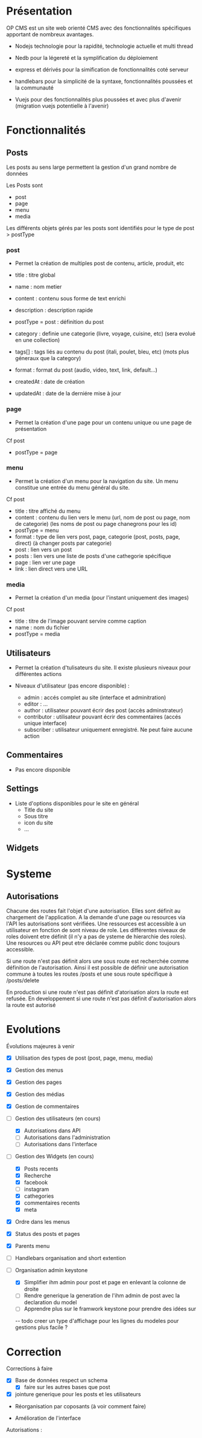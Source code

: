 
# Présentation

OP CMS est un site web orienté CMS avec des fonctionnalités spécifiques apportant de nombreux avantages.

* Nodejs technologie pour la rapidité, technologie actuelle et multi thread
* Nedb pour la légereté et la symplification du déploiement

* express et dérivés pour la simification de fonctionnalités coté serveur

* handlebars pour la simplicité de la syntaxe, fonctionnalités poussées et la communauté
* Vuejs pour des fonctionnalités plus poussées et avec plus d'avenir (migration vuejs potentielle à l'avenir)

# Fonctionnalités

## Posts

Les posts au sens large permettent la gestion d'un grand nombre de données

Les Posts sont 
* post
* page
* menu
* media

Les différents objets gérés par les posts sont identifiés pour le type de post > postType

### post

- Permet la création de multiples post de contenu, article, produit, etc

- title : titre global
- name : nom metier
- content : contenu sous forme de text enrichi
- description : description rapide
- postType = post : définition du post
- category : definie une categorie (livre, voyage, cuisine, etc) (sera evolué en une collection)
- tags[] : tags liés au contenu du post (itali, poulet, bleu, etc) (mots plus géneraux que la category) 
- format : format du post (audio, video, text, link, default...)
- createdAt : date de création
- updatedAt : date de la derniére mise à jour

### page

- Permet la création d'une page pour un contenu unique ou une page de présentation

Cf post
- postType = page

### menu

- Permet la création d'un menu pour la navigation du site. Un menu constitue une entrée du menu général du site.

Cf post
- title : titre affiché du menu
- content : contenu du lien vers le menu (url, nom de post ou page, nom de categorie) (les noms de post ou page chanegrons pour les id)
- postType = menu
- format : type de lien vers post, page, categorie (post, posts, page, direct) (à changer posts par categorie)
 - post : lien vers un post
  - posts : lien vers une liste de posts d'une cathegorie spécifique
  - page : lien ver une page
  - link : lien direct vers une URL


### media

- Permet la création d'un media (pour l'instant uniquement des images)

Cf post
- title : titre de l'image pouvant servire comme caption
- name : nom du fichier
- postType = media


## Utilisateurs

- Permet la création d'tulisateurs du site. Il existe plusieurs niveaux pour différentes actions

- Niveaux d'utilisateur (pas encore disponible) : 
  - admin : accés complet au site (interface et adminitration)
  - editor : ...
  - author : utilisateur pouvant écrir des post (accès adminstrateur)
  - contributor : utilisateur pouvant écrir des commentaires (accés unique interface)
  - subscriber : utilisateur uniquement enregistré. Ne peut faire aucune action

## Commentaires
- Pas encore disponible

## Settings
- Liste d'options disponibles pour le site en général
  - Title du site
  - Sous titre
  - icon du site
  - ...

## Widgets

# Systeme

## Autorisations
Chacune des routes fait l'objet d'une autorisation. Elles sont définit au chargement de l'application.
A la demande d'une page ou resources via l'API les autorisations sont vérifiées.
Une ressources est accessible à un utilisateur en fonction de sont niveau de role.
Les différentes niveaux de roles doivent etre définit (il n'y a pas de ysteme de hierarchie des roles).
Une resources ou API peut etre déclarée comme public donc toujours accessible.

Si une route n'est pas définit alors une sous route est recherchée comme définition de l'autorisation. Ainsi il est possible de définir une autorisation commune à toutes les routes /posts et une sous route spécifique à /posts/delete

En production si une route n'est pas définit d'atorisation alors la route est refusée.
En developpement si une route n'est pas définit d'autorisation alors la route est autorisé

# Evolutions

Évolutions majeures à venir

- [x] Utilisation des types de post (post, page, menu, media)
- [x] Gestion des menus
- [x] Gestion des pages

- [x] Gestion des médias
- [x] Gestion de commentaires
- [ ] Gestion des utilisateurs (en cours)
  - [x] Autorisations dans API
  - [ ] Autorisations dans l'administration
  - [ ] Autorisations dans l'interface

- [ ] Gestion des Widgets (en cours)
  - [x] Posts recents
  - [x] Recherche
  - [x] facebook
  - [ ] instagram
  - [x] cathegories
  - [x] commentaires recents
  - [x] meta

- [x] Ordre dans les menus
- [x] Status des posts et pages
- [x] Parents menu

- [ ] Handlebars organisation and short extention

- [ ] Organisation admin keystone
  - [x] Simplifier ihm admin pour post et page en enlevant la colonne de droite
  - [ ] Rendre generique la generation de l'ihm admin de post avec la declaration du model
  - [ ] Apprendre plus sur le framwork keystone pour prendre des idées sur 

  -- todo creer un type d'affichage pour les lignes du modeles pour gestions plus facile ?

# Correction

Corrections à faire

- [x] Base de données respect un schema
  - [x] faire sur les autres bases que post 

- [x] jointure generique pour les posts et les utilisateurs

- Réorganisation par coposants (à voir comment faire)

- Amélioration de l'interface

Autorisations :